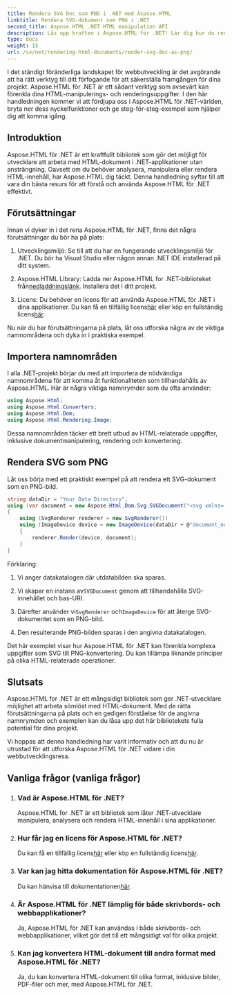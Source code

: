 ```yaml
---
title: Rendera SVG Doc som PNG i .NET med Aspose.HTML
linktitle: Rendera SVG-dokument som PNG i .NET
second_title: Aspose.HTML .NET HTML manipulation API
description: Lås upp kraften i Aspose.HTML för .NET! Lär dig hur du renderar SVG-dokument som PNG utan ansträngning. Dyk ner i steg-för-steg-exempel och vanliga frågor. Börja nu!
type: docs
weight: 15
url: /sv/net/rendering-html-documents/render-svg-doc-as-png/
---
```


I det ständigt föränderliga landskapet för webbutveckling är det avgörande att ha rätt verktyg till ditt förfogande för att säkerställa framgången för dina projekt. Aspose.HTML för .NET är ett sådant verktyg som avsevärt kan förenkla dina HTML-manipulerings- och renderingsuppgifter. I den här handledningen kommer vi att fördjupa oss i Aspose.HTML för .NET-världen, bryta ner dess nyckelfunktioner och ge steg-för-steg-exempel som hjälper dig att komma igång.

## Introduktion

Aspose.HTML för .NET är ett kraftfullt bibliotek som gör det möjligt för utvecklare att arbeta med HTML-dokument i .NET-applikationer utan ansträngning. Oavsett om du behöver analysera, manipulera eller rendera HTML-innehåll, har Aspose.HTML dig täckt. Denna handledning syftar till att vara din bästa resurs för att förstå och använda Aspose.HTML för .NET effektivt.

## Förutsättningar

Innan vi dyker in i det rena Aspose.HTML för .NET, finns det några förutsättningar du bör ha på plats:

1. Utvecklingsmiljö: Se till att du har en fungerande utvecklingsmiljö för .NET. Du bör ha Visual Studio eller någon annan .NET IDE installerad på ditt system.

2.  Aspose.HTML Library: Ladda ner Aspose.HTML for .NET-biblioteket från[nedladdningslänk](https://releases.aspose.com/html/net/). Installera det i ditt projekt.

3.  Licens: Du behöver en licens för att använda Aspose.HTML för .NET i dina applikationer. Du kan få en tillfällig licens[här](https://purchase.aspose.com/temporary-license/) eller köp en fullständig licens[här](https://purchase.aspose.com/buy).

Nu när du har förutsättningarna på plats, låt oss utforska några av de viktiga namnområdena och dyka in i praktiska exempel.

## Importera namnområden

I alla .NET-projekt börjar du med att importera de nödvändiga namnområdena för att komma åt funktionaliteten som tillhandahålls av Aspose.HTML. Här är några viktiga namnrymder som du ofta använder:

```csharp
using Aspose.Html;
using Aspose.Html.Converters;
using Aspose.Html.Dom;
using Aspose.Html.Rendering.Image;
```

Dessa namnområden täcker ett brett utbud av HTML-relaterade uppgifter, inklusive dokumentmanipulering, rendering och konvertering.

## Rendera SVG som PNG

Låt oss börja med ett praktiskt exempel på att rendera ett SVG-dokument som en PNG-bild.

```csharp
string dataDir = "Your Data Directory";
using (var document = new Aspose.Html.Dom.Svg.SVGDocument("<svg xmlns='http://www.w3.org/2000/svg'><circle cx='50' cy='50' r='40'/></svg>", @"c:\work\"))
{
    using (SvgRenderer renderer = new SvgRenderer())
    using (ImageDevice device = new ImageDevice(dataDir + @"document_out.png"))
    {
        renderer.Render(device, document);
    }
}
```

Förklaring:

1. Vi anger datakatalogen där utdatabilden ska sparas.

2.  Vi skapar en instans av`SVGDocument` genom att tillhandahålla SVG-innehållet och bas-URI.

3.  Därefter använder vi`SvgRenderer` och`ImageDevice` för att återge SVG-dokumentet som en PNG-bild.

4. Den resulterande PNG-bilden sparas i den angivna datakatalogen.

Det här exemplet visar hur Aspose.HTML för .NET kan förenkla komplexa uppgifter som SVG till PNG-konvertering. Du kan tillämpa liknande principer på olika HTML-relaterade operationer.

## Slutsats

Aspose.HTML for .NET är ett mångsidigt bibliotek som ger .NET-utvecklare möjlighet att arbeta sömlöst med HTML-dokument. Med de rätta förutsättningarna på plats och en gedigen förståelse för de angivna namnrymden och exemplen kan du låsa upp det här bibliotekets fulla potential för dina projekt.

Vi hoppas att denna handledning har varit informativ och att du nu är utrustad för att utforska Aspose.HTML för .NET vidare i din webbutvecklingsresa.

## Vanliga frågor (vanliga frågor)

1. ### Vad är Aspose.HTML för .NET?
   Aspose.HTML for .NET är ett bibliotek som låter .NET-utvecklare manipulera, analysera och rendera HTML-innehåll i sina applikationer.

2. ### Hur får jag en licens för Aspose.HTML för .NET?
    Du kan få en tillfällig licens[här](https://purchase.aspose.com/temporary-license/) eller köp en fullständig licens[här](https://purchase.aspose.com/buy).

3. ### Var kan jag hitta dokumentation för Aspose.HTML för .NET?
    Du kan hänvisa till dokumentationen[här](https://reference.aspose.com/html/net/).

4. ### Är Aspose.HTML för .NET lämplig för både skrivbords- och webbapplikationer?
   Ja, Aspose.HTML för .NET kan användas i både skrivbords- och webbapplikationer, vilket gör det till ett mångsidigt val för olika projekt.

5. ### Kan jag konvertera HTML-dokument till andra format med Aspose.HTML för .NET?
   Ja, du kan konvertera HTML-dokument till olika format, inklusive bilder, PDF-filer och mer, med Aspose.HTML för .NET.
